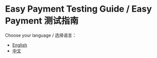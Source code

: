 # Easy Payment Testing Guide / Easy Payment 测试指南

Choose your language / 选择语言：

- [English](en/testing_guide.md)
- [中文](zh/testing_guide.md)